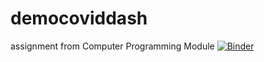 # democoviddash
assignment from Computer Programming Module
[![Binder](https://mybinder.org/badge_logo.svg)](https://mybinder.org/v2/gh/QQQiWu/democoviddash/HEAD)
